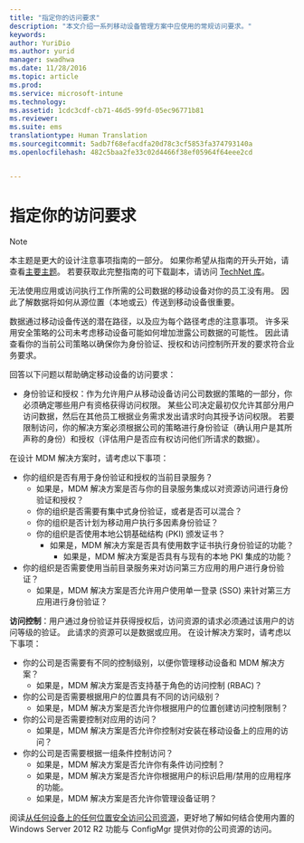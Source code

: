 ```yaml
---
title: "指定你的访问要求"
description: "本文介绍一系列移动设备管理方案中应使用的常规访问要求。"
keywords: 
author: YuriDio
ms.author: yurid
manager: swadhwa
ms.date: 11/28/2016
ms.topic: article
ms.prod: 
ms.service: microsoft-intune
ms.technology: 
ms.assetid: 1cdc3cdf-cb71-46d5-99fd-05ec96771b81
ms.reviewer: 
ms.suite: ems
translationtype: Human Translation
ms.sourcegitcommit: 5adb7f68efacdfa20d78c3cf5853fa374793140a
ms.openlocfilehash: 482c5baa2fe33c02d4466f38ef05964f64eee2cd


---
```


# <a name="specify-your-access-requirements"></a>指定你的访问要求

>[!NOTE]
>本主题是更大的设计注意事项指南的一部分。 如果你希望从指南的开头开始，请查看[主要主题](mdm-design-considerations-guide.md)。 若要获取此完整指南的可下载副本，请访问 [TechNet 库](https://gallery.technet.microsoft.com/Mobile-Device-Management-7d401582)。

无法使用应用或访问执行工作所需的公司数据的移动设备对你的员工没有用。 因此了解数据将如何从源位置（本地或云）传送到移动设备很重要。

数据通过移动设备传送的潜在路径，以及应为每个路径考虑的注意事项。 许多采用安全策略的公司未考虑移动设备可能如何增加泄露公司数据的可能性。 因此请查看你的当前公司策略以确保你为身份验证、授权和访问控制所开发的要求符合业务要求。

回答以下问题以帮助确定移动设备的访问要求：

- 身份验证和授权：作为允许用户从移动设备访问公司数据的策略的一部分，你必须确定哪些用户有资格获得访问权限。 某些公司决定最初仅允许其部分用户访问数据，然后在其他员工根据业务需求发出请求时向其授予访问权限。 若要限制访问，你的解决方案必须根据公司的策略进行身份验证（确认用户是其所声称的身份）和授权（评估用户是否应有权访问他们所请求的数据）。

在设计 MDM 解决方案时，请考虑以下事项：

- 你的组织是否有用于身份验证和授权的当前目录服务？
    - 如果是，MDM 解决方案是否与你的目录服务集成以对资源访问进行身份验证和授权？
    - 你的组织是否需要有集中式身份验证，或者是否可以混合？
    - 你的组织是否计划为移动用户执行多因素身份验证？
    - 你的组织是否使用本地公钥基础结构 (PKI) 颁发证书？
        - 如果是，MDM 解决方案是否具有使用数字证书执行身份验证的功能？
            - 如果是，MDM 解决方案是否具有与现有的本地 PKI 集成的功能？
- 你的组织是否需要使用当前目录服务来对访问第三方应用的用户进行身份验证？
    - 如果是，MDM 解决方案是否允许用户使用单一登录 (SSO) 来针对第三方应用进行身份验证？


**访问控制**：用户通过身份验证并获得授权后，访问资源的请求必须通过该用户的访问等级的验证。 此请求的资源可以是数据或应用。 在设计解决方案时，请考虑以下事项：

- 你的公司是否需要有不同的控制级别，以便你管理移动设备和 MDM 解决方案？
    - 如果是，MDM 解决方案是否支持基于角色的访问控制 (RBAC)？
- 你的公司是否需要根据用户的位置具有不同的访问级别？
    - 如果是，MDM 解决方案是否允许你根据用户的位置创建访问控制限制？
- 你的公司是否需要控制对应用的访问？
    - 如果是，MDM 解决方案是否允许你控制对安装在移动设备上的应用的访问？
- 你的公司是否需要根据一组条件控制访问？
    - 如果是，MDM 解决方案是否允许你有条件访问控制？
    - 如果是，MDM 解决方案是否允许你根据用户的标识启用/禁用的应用程序的功能。
    - 如果是，MDM 解决方案是否允许你管理设备证明？

阅读[从任何设备上的任何位置安全访问公司资源](https://technet.microsoft.com/library/dn550982)，更好地了解如何结合使用内置的 Windows Server 2012 R2 功能与 ConfigMgr 提供对你的公司资源的访问。



<!--HONumber=Nov16_HO4-->


